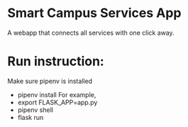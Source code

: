 # Smart Campus Services App
A webapp that connects all services with one click away.


# Run instruction:
Make sure pipenv is installed
- pipenv install
For example, 
- export FLASK_APP=app.py
- pipenv shell
- flask run
